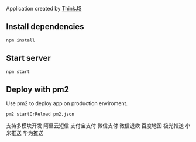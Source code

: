 
Application created by [ThinkJS](http://www.thinkjs.org)

## Install dependencies

```
npm install
```

## Start server

```
npm start
```

## Deploy with pm2

Use pm2 to deploy app on production enviroment.

```
pm2 startOrReload pm2.json
```
支持多模块开发
阿里云短信
支付宝支付
微信支付
微信退款
百度地图
极光推送
小米推送
华为推送